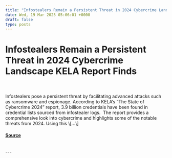 ```yaml
---
title: "Infostealers Remain a Persistent Threat in 2024 Cybercrime Landscape KELA Report Finds"
date: Wed, 19 Mar 2025 05:06:01 +0000
draft: false
type: posts
---
```

# Infostealers Remain a Persistent Threat in 2024 Cybercrime Landscape KELA Report Finds

<br/>

<br/>
Infostealers pose a persistent threat by facilitating advanced attacks such as ransomware and espionage. According to KELA’s “The State of Cybercrime 2024” report, 3.9 billion credentials have been found in credential lists sourced from infostealer logs.  The report provides a comprehensive look into cybercrime and highlights some of the notable threats from 2024. Using this \[...\]

#### [Source](https://informationsecuritybuzz.com/infostealers-persistent-threat-in-2024/)

<br/>
---
